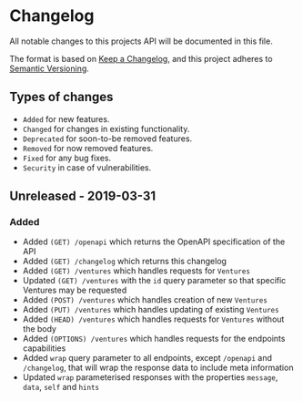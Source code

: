 # Changelog
All notable changes to this projects API will be documented in this file.

The format is based on [Keep a Changelog](https://keepachangelog.com/en/1.0.0/), and this project adheres to [Semantic Versioning](https://semver.org/spec/v2.0.0.html).

## Types of changes
- `Added` for new features.
- `Changed` for changes in existing functionality.
- `Deprecated` for soon-to-be removed features.
- `Removed` for now removed features.
- `Fixed` for any bug fixes.
- `Security` in case of vulnerabilities.

## Unreleased - 2019-03-31
### Added
- Added `(GET) /openapi` which returns the OpenAPI specification of the API
- Added `(GET) /changelog` which returns this changelog
- Added `(GET) /ventures` which handles requests for `Ventures`
- Updated `(GET) /ventures` with the `id` query parameter so that specific Ventures may be requested
- Added `(POST) /ventures` which handles creation of new `Ventures`
- Added `(PUT) /ventures` which handles updating of existing `Ventures`
- Added `(HEAD) /ventures` which handles requests for `Ventures` without the body
- Added `(OPTIONS) /ventures` which handles requests for the endpoints capabilities
- Added `wrap` query parameter to all endpoints, except `/openapi` and `/changelog`, that will wrap the response data to include meta information
- Updated `wrap` parameterised responses with the properties `message`, `data`, `self` and `hints`
